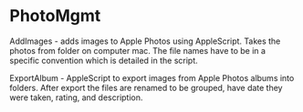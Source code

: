 # PhotoMgmt

AddImages - adds images to Apple Photos using AppleScript. Takes the photos from folder on computer mac. The file names have to be in a specific convention which is detailed in the script.

ExportAlbum - AppleScript to export images from Apple Photos albums into folders. After export the files are renamed to be grouped, have date they were taken, rating, and description. 
